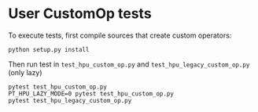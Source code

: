 # User CustomOp tests

To execute tests, first compile sources that create custom operators:

```
python setup.py install
```

Then run test in `test_hpu_custom_op.py` and `test_hpu_legacy_custom_op.py` (only lazy)

```
pytest test_hpu_custom_op.py
PT_HPU_LAZY_MODE=0 pytest test_hpu_custom_op.py
pytest test_hpu_legacy_custom_op.py
```
